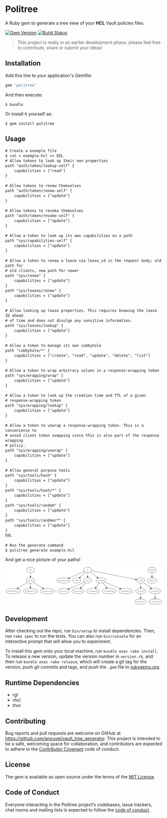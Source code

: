 # Politree

A Ruby gem to generate a tree view of your **HCL** Vault policies files.

[![Gem Version](https://badge.fury.io/rb/politree.svg)](https://badge.fury.io/rb/politree)
[![Build Status](https://travis-ci.org/anouvel/politree.svg?branch=master)](https://travis-ci.org/anouvel/politree)

> This project is really in an earlier development phase, please feel free to
> contribute, share or submit your ideas!

## Installation

Add this line to your application's Gemfile:

```ruby
gem 'politree'
```

And then execute:

    $ bundle

Or install it yourself as:

    $ gem install politree

## Usage

```
# Create a exemple file
$ cat > exemple.hcl << EOL
# Allow tokens to look up their own properties
path "auth/token/lookup-self" {
    capabilities = ["read"]
}

# Allow tokens to renew themselves
path "auth/token/renew-self" {
    capabilities = ["update"]
}

# Allow tokens to revoke themselves
path "auth/token/revoke-self" {
    capabilities = ["update"]
}

# Allow a token to look up its own capabilities on a path
path "sys/capabilities-self" {
    capabilities = ["update"]
}

# Allow a token to renew a lease via lease_id in the request body; old path for
# old clients, new path for newer
path "sys/renew" {
    capabilities = ["update"]
}
path "sys/leases/renew" {
    capabilities = ["update"]
}

# Allow looking up lease properties. This requires knowing the lease ID ahead
# of time and does not divulge any sensitive information.
path "sys/leases/lookup" {
    capabilities = ["update"]
}

# Allow a token to manage its own cubbyhole
path "cubbyhole/*" {
    capabilities = ["create", "read", "update", "delete", "list"]
}

# Allow a token to wrap arbitrary values in a response-wrapping token
path "sys/wrapping/wrap" {
    capabilities = ["update"]
}

# Allow a token to look up the creation time and TTL of a given
# response-wrapping token
path "sys/wrapping/lookup" {
    capabilities = ["update"]
}

# Allow a token to unwrap a response-wrapping token. This is a convenience to
# avoid client token swapping since this is also part of the response wrapping
# policy.
path "sys/wrapping/unwrap" {
    capabilities = ["update"]
}

# Allow general purpose tools
path "sys/tools/hash" {
	capabilities = ["update"]
}
path "sys/tools/hash/*" {
	capabilities = ["update"]
}
path "sys/tools/random" {
	capabilities = ["update"]
}
path "sys/tools/random/*" {
	capabilities = ["update"]
}
EOL

# Run the generate command
$ politree generate example.hcl
```

And get a nice picture of your paths!

  ![exemple](exemples/default.hcl.jpg)


## Development

After checking out the repo, run `bin/setup` to install dependencies. Then,
run `rake spec` to run the tests. You can also run `bin/console`
for an interactive prompt that will allow you to experiment.

To install this gem onto your local machine, run `bundle exec rake install`.
To release a new version, update the version number in `version.rb`,
and then run `bundle exec rake release`, which will create a git tag
for the version, push git commits and tags, and push the `.gem` file
to [rubygems.org](https://rubygems.org).

## Runtime Dependencies

* rgl
* rhcl
* thor

## Contributing

Bug reports and pull requests are welcome on GitHub
at https://github.com/anouvel/vault_tree_generator. This project is intended
to be a safe, welcoming space for collaboration, and contributors are expected
to adhere to the [Contributor Covenant](http://contributor-covenant.org)
code of conduct.

## License

The gem is available as open source under the terms of
the [MIT License](https://opensource.org/licenses/MIT).

## Code of Conduct

Everyone interacting in the Politree project’s codebases,
issue trackers, chat rooms and mailing lists is expected
to follow the [code of conduct](https://github.com/anouvel/vault_tree_generator/blob/master/CODE_OF_CONDUCT.md).
